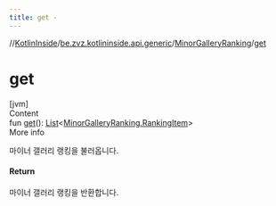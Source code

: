 ```yaml
---
title: get -
---
```

//[KotlinInside](../../index.md)/[be.zvz.kotlininside.api.generic](../index.md)/[MinorGalleryRanking](index.md)/[get](get.md)



# get  
[jvm]  
Content  
fun [get](get.md)(): [List](https://kotlinlang.org/api/latest/jvm/stdlib/kotlin.collections/-list/index.html)<[MinorGalleryRanking.RankingItem](-ranking-item/index.md)>  
More info  


마이너 갤러리 랭킹을 불러옵니다.



#### Return  


마이너 갤러리 랭킹을 반환합니다.

  



